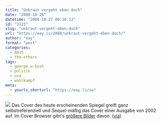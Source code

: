 ```yaml
---
title: "Unkraut vergeht eben doch"
date: "2008-10-26"
datetime: "2008-10-27 00:10:12"
id: "3123"
slug: "unkraut-vergeht-eben-doch"
url: "https://eay.cc/2008/unkraut-vergeht-eben-doch/"
author: "eay"
format: "post"
categories:
  - 0815
  - the-others
tags:
  - george-w-bush
  - politik
  - usa
  - wahlkampf
meta:
  - yourls_shorturl: "https://eay.li/sw"
---
```


![](/uploads/2008/bushkrieger.jpg) Das Cover des heute erscheinenden Spiegel greift ganz selbstreferenziell und Sequel-mäßig das Cover einer Ausgabe von 2002 auf. Im Cover Browser gibt's [größere Bilder](http://www.coverbrowser.com/bushwarriors) davon. ([via](http://www.nerdcore.de/wp/2008/10/26/spiegel-cover-%e2%80%9edie-bush-krieger%e2%80%9c-20022008/))
